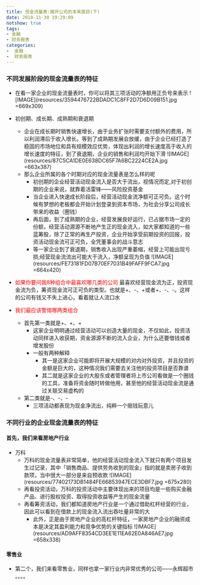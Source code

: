 ```yaml
---
title: 现金流量表:揭开公司的本来面目(下)
date: 2018-11-30 19:29:09
notshow: true
tags: 
- 金融
- 财务报表
categories: 
-  金融
-  财务报表
---
```


### 不同发展阶段的现金流量表的特征
- 在看一家企业的现金流量表时，你可以将其三项活动的净额用正负号来表示
![IMAGE](resources/3594476722BDADC1C8FF2D7D6D09B151.jpg =669x309)
- 初创期、成长期、成熟期和衰退期
  - 企业在成长期时销售快速增长，由于业务扩张时需要支付额外的费用，所以利润滞后于收入增长。等到了成熟期发展会放缓，由于企业已经打造了稳固的市场地位和具有规模效应优势，体现出利润的增长速度高于收入的增长速度的特征，到了衰退期，企业的销售和利润均开始下滑
  ![IMAGE](resources/87C5CA1DE0E638DC65F7A6BC2224CE2A.jpg =663x387)
  - 那么企业所属的各个时期对应的现金流量表是怎么样的呢
    - 初创期的企业经营活动现金流入是否大于流出，视情况而定,对于初创期的企业来说，就靠着活雷锋——风险投资基金
    - 当企业进入快速成长阶段后，经营活动现金流净额可正可负。这个时候有梦想的老板都会开始计划登录到资本市场，为社会分享公司成长带来的收益（圈钱）
    - 再后面，到了成熟期的企业，经营发展良好运行，已占据市场一定的份额，经营活动源源不断地产生正的现金流入，如大家都知道的一些蓝筹股，除了正常的再生产投资，企业开始享受前期投资的回报，投资活动现金流可正可负，全凭董事会的战斗意志
    - 等一家企业到了衰退期，销售收入出现严重萎缩，经营上可能出现亏损;经营现金流流出可能大于流入，净额呈现为负值
  ![IMAGE](resources/FE73181FD07B70EF7031B49FAFF9FCA7.jpg =664x420)
- <font color='red'>如果你要问我8种组合中最喜欢哪几类的公司</font>
最喜欢经营现金流为正，投资现金流为负，筹资现金流可正可负的类型。也就是+、-、+或者+、-、-。这样的公司有钱又不失上进心，看着就让人流口水

- <font color='red'>我们最应该警惕哪两类组合</font>
  - 首先第一类就是+、+、+
    - 这家企业明明通过经营活动可以创造大量的现金，不仅如此，投资活动同样进入收获期，资金源源不断的流入企业，为什么还要借钱或者增发股份
    - 一般有两种解释
      - 其一是这家企业可能即将开展大规模的对内对外投资，并且投资的金额是巨大的，这种情况我们需要去关注他的投资项目是否靠谱
      - 其二就是这家企业的大股东或者管理者将上市公司看做是一个圈钱的工具，准备将资金随时转做他用，甚至他的经营活动现金流是通过关联交易虚构的
  - 第二类就是-、-、-
    - 三项活动都表现为现金净流出，纯粹一个赔钱玩意儿

### 不同行业的企业现金流量表的特征
#### 首先，我们来看房地产行业
- 万科
  - 万科的现金流量表非常简单，他的经营活动现金流入下就只有两个项目发生过记录，其中「销售商品、提供劳务收到的现金」指的就是卖房子收到款项，当中很大一部分是来自预收款
  ![IMAGE](resources/77402173DB1484FE66853947ECE3DBF7.jpg =675x280)
  - 再看投资活动，万科的投资活动中主要体现出来的项目均是一些购买金融产品、进行股权投资、取得投资收益等产生的现金流量
  - 再看筹资活动，我们都知道房地产行业是一个通过借助杠杆经营的行业，因此可以看到在借款上的现金流入流出吞吐量非常的大
    - 此外，正是由于房地产企业的高杠杆特征，一家房地产企业的融资成本是决定其盈利能力和竞争优势的关键指标
  ![IMAGE](resources/AD9AFF8354CD3EE1E11EA62E0A846AE7.jpg =658x338)

#### 零售业
- 第二个，我们来看零售业，同样也拿一家行业内非常优秀的公司——永辉超市
  。。。。